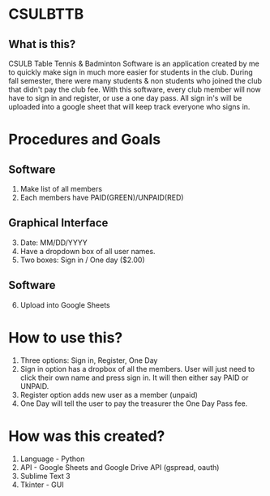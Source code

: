 # CSULBTTB
## What is this?
CSULB Table Tennis &amp; Badminton Software is an application created by me to quickly make sign in much more easier for students in the club. During fall semester, there were many students & non students who joined the club that didn't pay the club fee. With this software, every club member will now have to sign in and register, or use a one day pass. All sign in's will be uploaded into a google sheet that will keep track everyone who signs in.

# Procedures and Goals
## Software
1. Make list of all members
2. Each members have PAID(GREEN)/UNPAID(RED)
## Graphical Interface
3. Date: MM/DD/YYYY
4. Have a dropdown box of all user names.
5. Two boxes: Sign in / One day ($2.00)
## Software
6. Upload into Google Sheets

# How to use this?
1. Three options: Sign in, Register, One Day
2. Sign in option has a dropbox of all the members. User will just need to click their own name and press sign in. It will then either say PAID or UNPAID.
3. Register option adds new user as a member (unpaid)
4. One Day will tell the user to pay the treasurer the One Day Pass fee.

# How was this created?
1. Language - Python
2. API - Google Sheets and Google Drive API (gspread, oauth)
3. Sublime Text 3
4. Tkinter - GUI
